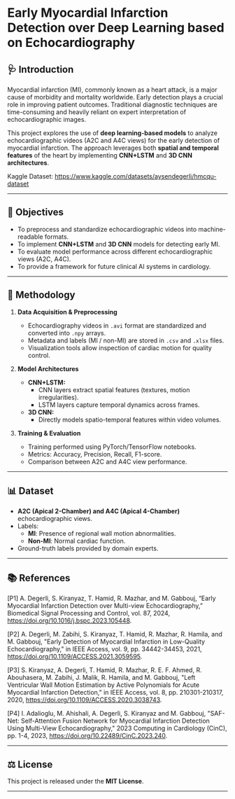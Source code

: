 # Early Myocardial Infarction Detection over Deep Learning based on Echocardiography

## 🩺 Introduction
Myocardial infarction (MI), commonly known as a heart attack, is a major cause of morbidity and mortality worldwide. Early detection plays a crucial role in improving patient outcomes. Traditional diagnostic techniques are time-consuming and heavily reliant on expert interpretation of echocardiographic images.  

This project explores the use of **deep learning-based models** to analyze echocardiographic videos (A2C and A4C views) for the early detection of myocardial infarction. The approach leverages both **spatial and temporal features** of the heart by implementing **CNN+LSTM** and **3D CNN architectures**.

Kaggle Dataset: https://www.kaggle.com/datasets/aysendegerli/hmcqu-dataset

---

## 🎯 Objectives
- To preprocess and standardize echocardiographic videos into machine-readable formats.  
- To implement **CNN+LSTM** and **3D CNN** models for detecting early MI.  
- To evaluate model performance across different echocardiographic views (A2C, A4C).  
- To provide a framework for future clinical AI systems in cardiology.  

---

## 🧪 Methodology
1. **Data Acquisition & Preprocessing**  
   - Echocardiography videos in `.avi` format are standardized and converted into `.npy` arrays.  
   - Metadata and labels (MI / non-MI) are stored in `.csv` and `.xlsx` files.  
   - Visualization tools allow inspection of cardiac motion for quality control.  

2. **Model Architectures**  
   - **CNN+LSTM:**  
     - CNN layers extract spatial features (textures, motion irregularities).  
     - LSTM layers capture temporal dynamics across frames.  
   - **3D CNN:**  
     - Directly models spatio-temporal features within video volumes.  

3. **Training & Evaluation**  
   - Training performed using PyTorch/TensorFlow notebooks.  
   - Metrics: Accuracy, Precision, Recall, F1-score.  
   - Comparison between A2C and A4C view performance.  

---

## 📊 Dataset
- **A2C (Apical 2-Chamber) and A4C (Apical 4-Chamber)** echocardiographic views.  
- Labels:  
  - **MI**: Presence of regional wall motion abnormalities.  
  - **Non-MI**: Normal cardiac function.  
- Ground-truth labels provided by domain experts.  

---

## 📚 References
[P1] A. Degerli, S. Kiranyaz, T. Hamid, R. Mazhar, and M. Gabbouj, “Early Myocardial Infarction Detection over Multi-view Echocardiography,” Biomedical Signal Processing and Control, vol. 87, 2024, https://doi.org/10.1016/j.bspc.2023.105448.

[P2] A. Degerli, M. Zabihi, S. Kiranyaz, T. Hamid, R. Mazhar, R. Hamila, and M. Gabbouj, "Early Detection of Myocardial Infarction in Low-Quality Echocardiography," in IEEE Access, vol. 9, pp. 34442-34453, 2021, https://doi.org/10.1109/ACCESS.2021.3059595.

[P3] S. Kiranyaz, A. Degerli, T. Hamid, R. Mazhar, R. E. F. Ahmed, R. Abouhasera, M. Zabihi, J. Malik, R. Hamila, and M. Gabbouj, "Left Ventricular Wall Motion Estimation by Active Polynomials for Acute Myocardial Infarction Detection," in IEEE Access, vol. 8, pp. 210301-210317, 2020, https://doi.org/10.1109/ACCESS.2020.3038743.

[P4] I. Adalioglu, M. Ahishali, A. Degerli, S. Kiranyaz and M. Gabbouj, "SAF-Net: Self-Attention Fusion Network for Myocardial Infarction Detection Using Multi-View Echocardiography," 2023 Computing in Cardiology (CinC), pp. 1-4, 2023, https://doi.org/10.22489/CinC.2023.240.

---

## ⚖️ License
This project is released under the **MIT License**.  

---
